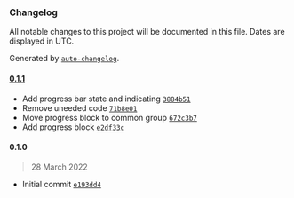 ### Changelog

All notable changes to this project will be documented in this file. Dates are displayed in UTC.

Generated by [`auto-changelog`](https://github.com/CookPete/auto-changelog).

#### [0.1.1](https://github.com/eea/volto-progress-block/compare/0.1.0...0.1.1)

- Add progress bar state and indicating [`3884b51`](https://github.com/eea/volto-progress-block/commit/3884b51670bf49e0cc3c837955ddf590d3c8307c)
- Remove uneeded code [`71b8e01`](https://github.com/eea/volto-progress-block/commit/71b8e0137a3e10c41a078e0dd8f7b5526ba29325)
- Move progress block to common group [`672c3b7`](https://github.com/eea/volto-progress-block/commit/672c3b75eb7bde4cef7ead982161f031d5f0d9f0)
- Add progress block [`e2df33c`](https://github.com/eea/volto-progress-block/commit/e2df33c82a0b759f682ede4cb629ce5b13ccb7b4)

#### 0.1.0

> 28 March 2022

- Initial commit [`e193dd4`](https://github.com/eea/volto-progress-block/commit/e193dd4825da5ad245e38a24ba918ab3a232871e)
